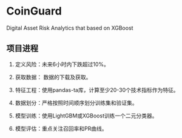 # CoinGuard
Digital Asset Risk Analytics that based on XGBoost 


## 项目进程

1. 定义风险：未来6小时内下跌超过10%。

2. 获取数据： 数据的下载及获取。

3. 特征工程：使用pandas-ta库，计算至少20-30个技术指标作为特征。

4. 数据划分：严格按照时间顺序划分训练集和验证集。

5. 模型训练：使用LightGBM或XGBoost训练一个二元分类器。

6. 模型评估：重点关注召回率和PR曲线。
